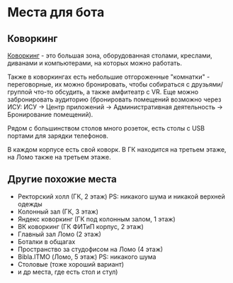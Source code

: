 # Места для бота

## Коворкинг
[Коворкинг](https://student.itmo.ru/ru/coworking/) - это большая зона, оборудованная столами, креслами, диванами и  компьютерами, на которых можно работать.

Также в коворкингах есть небольшие отгороженные "комнатки" - переговорные, их можно бронировать, чтобы собираться с друзьями/группой что-то обсудить, а также амфитеатр с VR. Еще можно забронировать аудиторию (бронировать помещений возможно через ИСУ: ИСУ -> Центр приложений -> Административная деятельность -> Бронирование помещений).

Рядом с большинством столов много розеток, есть столы с USB портами для зарядки телефонов.

В каждом корпусе есть свой коворк. В ГК находится на третьем этаже, на Ломо также на третьем этаже. 

## Другие похожие места

- Ректорский холл (ГК, 2 этаж) PS: никакого шума и никакой верхней одежды
- Колонный зал (ГК, 3 этаж)
- Яндекс коворкинг (ГК под колонным залом, 1 этаж)
- ВК коворкинг (ГК ФИТиП корпус, 2 этаж)
- Главный зал Ломо (2 этаж)
- Боталки в общагах
- Пространство за студофисом на Ломо (4 этаж)
- Bibla.ITMO (Ломо, 5 этаж) PS: никакого шума
- Столовые (тоже хороший вариант)
- и др места, где есть стол и стул)